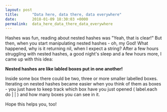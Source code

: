 ```yaml
---
layout: post
title:      "Data here, data there, data everywhere"
date:       2018-01-09 18:30:03 +0000
permalink:  data_here_data_there_data_everywhere
---
```



Hashes was fun, reading about nested hashes was "Yeah, that is clear!"
But then, when you start manipulating nested hashes - oh, my God!
What happened, why is it returning nil, when I expect a string?
After a few hours struggling with nested hashes, a good night's sleep and a few hours more, I came up with this idea:

**Nested hashes are like labled boxes put in one another!**

Inside some box there could be two, three or more smaller labelled boxes.
Iterating on nested hashes became easier when you think of them as boxes - you just have to keep track which box have you just opened ( label.each do | | ) and how many boxes you can see in it.

Hope this helps you, too!
